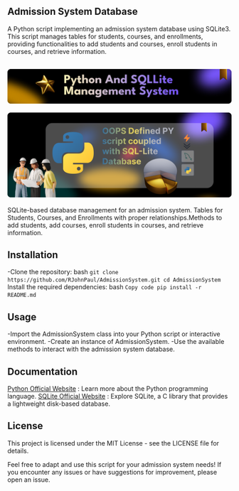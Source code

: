 
## Admission System Database
A Python script implementing an admission system database using SQLite3. This script manages tables for students, courses, and enrollments, providing functionalities to add students and courses, enroll students in courses, and retrieve information.

<div align="center">
  <br>
      <img src="https://github.com/RJohnPaul/student-admission-management-system.py/blob/da7ee9c07bac2d31707f0f7b773a9d254a04bf2b/Banner_PY.png" alt="Project Banner">
  <br />
</div>

<div align="center">
  <br>
      <img src="https://github.com/RJohnPaul/student-admission-management-system.py/blob/0eaec1a58baa3e9b08e56d9d0067cfb6618d104d/Banner_PY_2.png" alt="Project Banner">
  <br />
</div>

<br/>
 SQLite-based database management for an admission system. Tables for Students, Courses, and Enrollments with proper relationships.Methods to add students, add courses, enroll students in courses, and retrieve information.

## Installation
-Clone the repository:
bash ```
git clone https://github.com/RJohnPaul/AdmissionSystem.git
cd AdmissionSystem
           ```
Install the required dependencies:
bash ```
Copy code
pip install -r README.md
     ```
## Usage
-Import the AdmissionSystem class into your Python script or interactive environment.
-Create an instance of AdmissionSystem.
-Use the available methods to interact with the admission system database.
## Documentation
[Python Official Website](https://www.python.org/) : Learn more about the Python programming language.
[SQLite Official Website](https://www.sqlite.org/index.html) : Explore SQLite, a C library that provides a lightweight disk-based database.

## License
This project is licensed under the MIT License - see the LICENSE file for details.

 Feel free to adapt and use this script for your admission system needs! If you encounter any issues or have suggestions for improvement, please open an issue.

